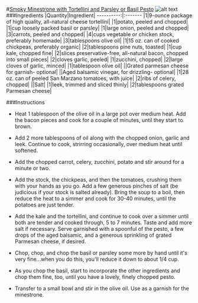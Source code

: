 #[Smoky Minestrone with Tortellini and Parsley or Basil Pesto](http://food52.com/recipes/4661-smoky-minestrone-with-tortellini-and-parsley-or-basil-pesto)
![alt text](https://images.food52.com/HlYDq1vAUhUva2GfcR0s8stnqBw=/753x502/17db38e1-ee3f-42a5-851e-8cd7c623ce35--052510F_415.JPG)
###Ingredients
|Quantity|Ingredient|
----------:|:-------
|1|9-ounce package of high quality, all-natural cheese tortellini|
|1|potato, peeled and chopped|
|1|cup loosely packed basil or parsley|
|1|large onion, peeled and chopped|
|3|carrots, peeled and chopped|
|4|cups vegetable or chicken stock, preferably homemade|
|3|tablespoons olive oil|
|1|15 oz. can of cooked chickpeas, preferably organic|
|2|tablespoons pine nuts, toasted|
|1|cup kale, chopped fine|
|2|slices preservative-free, all-natural bacon, chopped into small pieces|
|2|cloves garlic, peeled|
|1|zucchini, chopped|
|2|large cloves of garlic, minced|
|1|tablespoon olive oil|
||Grated parmesan cheese for garnish- optional|
||Aged balsamic vinegar, for drizzling- optional|
|1|28 oz. can of peeled San Marzano tomatoes, with juice|
|2|ribs of celery, chopped|
||Salt|
|1|leek, trimmed and sliced thinly|
|2|tablespoons grated Parmesan cheese|

###Instructions

* Heat 1 tablespoon of the olive oil in a large pot over medium heat. Add the bacon pieces and cook for a couple of minutes, until they start to brown.

* Add 2 more tablespoons of oil along with the chopped onion, garlic and leek. Continue to cook, strirring occasionally, over medium heat until softened.

* Add the chopped carrot, celery, zucchini, potato and stir around for a minute or two.

* Add the stock, the chickpeas, and then the tomatoes, crushing them with your hands as you go. Add a few generous pinches of salt (be judicious if your stock is salted already). Bring the soup to a boil, then reduce the heat to a simmer and cook for 30-40 minutes, until the potatoes are just tender.

* Add the kale and the tortellini, and continue to cook over a simmer until both are tender and cooked through, 5 to 7 minutes. Taste and add more salt if necessary. Serve garnished with a spoonful of the pesto, a few drops of the aged balsamic, and a generous sprinkling of grated Parmesan cheese, if desired.

* Chop, chop, and chop the basil or parsley some more by hand until it's very fine...when you do this, you'll reduce it down to about 1/4 cup.

* As you chop the basil, start to incorporate the other ingredients and chop them fine, too, until you have a lovely, finely chopped pesto.

* Transfer to a small bowl and stir in the olive oil. Use as a  garnish for the minestrone.